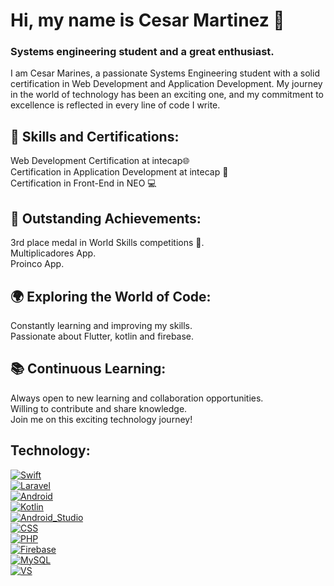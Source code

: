 # Hi, my name is Cesar Martinez 👋
### Systems engineering student and a great enthusiast. 

I am Cesar Marines, a passionate Systems Engineering student with a solid certification in Web Development and Application Development. My journey in the world of technology has been an exciting one, and my commitment to excellence is reflected in every line of code I write.

## 🚀 Skills and Certifications:

Web Development Certification at intecap🌐</br>
Certification in Application Development at intecap 📱</br>
Certification in Front-End in NEO 💻

## 🏅 Outstanding Achievements:

3rd place medal in World Skills competitions 🥉.</br>
Multiplicadores App.</br>
Proinco App.

## 🌍 Exploring the World of Code:

Constantly learning and improving my skills.</br>
Passionate about Flutter, kotlin and firebase.

## 📚 Continuous Learning:

Always open to new learning and collaboration opportunities.</br>
Willing to contribute and share knowledge.</br>
Join me on this exciting technology journey!

## Technology:
[![Swift](https://img.shields.io/badge/Swift-FA7343?style=for-the-badge&logo=swift&logoColor=white&labelColor=101010)]()
</br>
[![Laravel](https://img.shields.io/badge/Laravel-FA7343?style=for-the-badge&logo=Laravel&logoColor=white&labelColor=101010)]()
</br>
[![Android](https://img.shields.io/badge/Android-3DDC84?style=for-the-badge&logo=android&logoColor=white&labelColor=101010)]()</br>
[![Kotlin](https://img.shields.io/badge/Kotlin-0095D5?style=for-the-badge&logo=kotlin&logoColor=white&labelColor=101010)]()</br>
[![Android_Studio](https://img.shields.io/badge/Android_Studio-3DDC84?style=for-the-badge&logo=android-studio&logoColor=white&labelColor=101010)]()
</br>
[![CSS](https://img.shields.io/badge/CSS-0095D5?style=for-the-badge&logo=CSS3&logoColor=white&labelColor=101010)]()</br>
[![PHP](https://img.shields.io/badge/PHP-0095D5?style=for-the-badge&logo=PHP&logoColor=white&labelColor=101010)]()
</br>
[![Firebase](https://img.shields.io/badge/Firebase-FFCA28?style=for-the-badge&logo=firebase&logoColor=white&labelColor=101010)]()</br>
[![MySQL](https://img.shields.io/badge/MySQL-4479A1?style=for-the-badge&logo=mysql&logoColor=white&labelColor=101010)]()</br>
[![VS](https://img.shields.io/badge/VisualStudio-4479A1?style=for-the-badge&logo=VisualStudio&logoColor=white&labelColor=101010)]()
</br>
